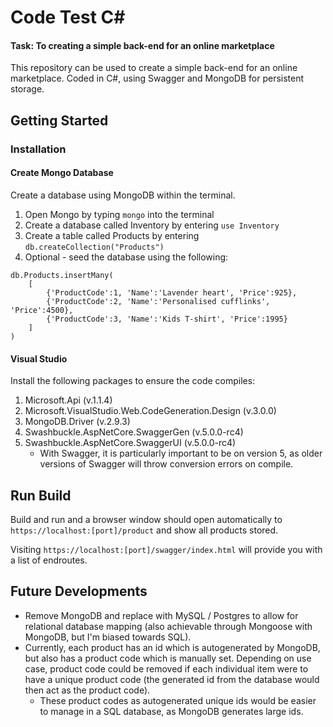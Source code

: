 # Code Test C#
#### Task: To creating a simple back-end for an online marketplace

This repository can be used to create a simple back-end for an online marketplace. Coded in C#, using Swagger and MongoDB for persistent storage.

## Getting Started
### Installation
#### Create Mongo Database

Create a database using MongoDB within the terminal. 

1. Open Mongo by typing ```mongo``` into the terminal
2. Create a database called Inventory by entering ```use Inventory```
2. Create a table called Products by entering ```db.createCollection("Products")```
3. Optional - seed the database using the following:

```
db.Products.insertMany(
	[
		{'ProductCode':1, 'Name':'Lavender heart', 'Price':925}, 
		{'ProductCode':2, 'Name':'Personalised cufflinks', 'Price':4500}, 
		{'ProductCode':3, 'Name':'Kids T-shirt', 'Price':1995}
	]
)
```

#### Visual Studio

Install the following packages to ensure the code compiles:

1. Microsoft.Api (v.1.1.4)
2. Microsoft.VisualStudio.Web.CodeGeneration.Design (v.3.0.0)
3. MongoDB.Driver (v.2.9.3)
4. Swashbuckle.AspNetCore.SwaggerGen (v.5.0.0-rc4)
5. Swashbuckle.AspNetCore.SwaggerUI (v.5.0.0-rc4)
	- With Swagger, it is particularly important to be on version 5, as older versions of Swagger will throw conversion errors on compile.

## Run Build

Build and run and a browser window should open automatically to ```https://localhost:[port]/product``` and show all products stored. 

Visiting ```https://localhost:[port]/swagger/index.html``` will provide you with a list of endroutes.

## Future Developments

- Remove MongoDB and replace with MySQL / Postgres to allow for relational database mapping (also achievable through Mongoose with MongoDB, but I'm biased towards SQL).
- Currently, each product has an id which is autogenerated by MongoDB, but also has a product code which is manually set. Depending on use case, product code could be removed if each individual item were to have a unique product code (the generated id from the database would then act as the product code). 
	- These product codes as autogenerated unique ids would be easier to manage in a SQL database, as MongoDB generates large ids.
